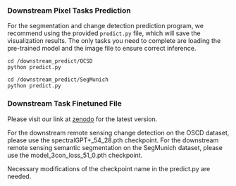 
### Downstream Pixel Tasks Prediction
For the segmentation and change detection prediction program, we recommend using the provided `predict.py` file, which will save the visualization results. The only tasks you need to complete are loading the pre-trained model and the image file to ensure correct inference.

```shell
cd /downstream_predict/OCSD
python predict.py
```

```shell
cd /downstream_predict/SegMunich
python predict.py
```

### Downstream Task Finetuned File

Please visit our link at [zenodo](https://zenodo.org/records/8412377) for the latest version. 

For the downstream remote sensing change detection on the OSCD dataset, please use the spectralGPT+_54_28.pth checkpoint.
For the downstream remote sensing semantic segmentation on the SegMunich dataset, please use the model_3con_loss_51_0.pth checkpoint.

Necessary modifications of the checkpoint name in the predict.py are needed.
